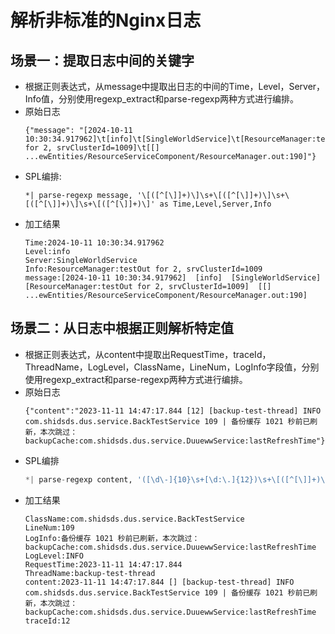 # 解析非标准的Nginx日志
## 场景一：提取日志中间的关键字
* 根据正则表达式，从message中提取出日志的中间的Time，Level，Server，Info值，分别使用regexp_extract和parse-regexp两种方式进行编排。
* 原始日志
  ```
  {"message": "[2024-10-11 10:30:34.917962]\t[info]\t[SingleWorldService]\t[ResourceManager:testOut for 2, srvClusterId=1009]\t[[]     ...ewEntities/ResourceServiceComponent/ResourceManager.out:190]"}
  ```
* SPL编排:
  ```
  *| parse-regexp message, '\[([^[\]]+)\]\s+\[([^[\]]+)\]\s+\[([^[\]]+)\]\s+\[([^[\]]+)\]' as Time,Level,Server,Info
  ```
* 加工结果
  ```
  Time:2024-10-11 10:30:34.917962
  Level:info
  Server:SingleWorldService
  Info:ResourceManager:testOut for 2, srvClusterId=1009
  message:[2024-10-11 10:30:34.917962]	[info]	[SingleWorldService]	[ResourceManager:testOut for 2, srvClusterId=1009]	[[]     ...ewEntities/ResourceServiceComponent/ResourceManager.out:190]
  ```
## 场景二：从日志中根据正则解析特定值
* 根据正则表达式，从content中提取出RequestTime，traceId，ThreadName，LogLevel，ClassName，LineNum，LogInfo字段值，分别使用regexp_extract和parse-regexp两种方式进行编排。
* 原始日志
  ```
  {"content":"2023-11-11 14:47:17.844 [12] [backup-test-thread] INFO com.shidsds.dus.service.BackTestService 109 | 备份缓存 1021 秒前已刷新，本次跳过：backupCache:com.shidsds.dus.service.DuuewwService:lastRefreshTime"}
  ```
* SPL编排
  ```python
  *| parse-regexp content, '([\d\-]{10}\s+[\d:\.]{12})\s+\[([^[\]]+)\]\s+\[([^[\]]+)\]\s+([\S]+)\s+([\S]+)\s+([\d]+)\s+\|\s+(.*)' as RequestTime,traceId,ThreadName,LogLevel,ClassName,LineNum,LogInfo
  ```
* 加工结果
  ```
  ClassName:com.shidsds.dus.service.BackTestService
  LineNum:109
  LogInfo:备份缓存 1021 秒前已刷新，本次跳过：backupCache:com.shidsds.dus.service.DuuewwService:lastRefreshTime
  LogLevel:INFO
  RequestTime:2023-11-11 14:47:17.844
  ThreadName:backup-test-thread
  content:2023-11-11 14:47:17.844 [] [backup-test-thread] INFO com.shidsds.dus.service.BackTestService 109 | 备份缓存 1021 秒前已刷新，本次跳过：backupCache:com.shidsds.dus.service.DuuewwService:lastRefreshTime
  traceId:12
  ```
